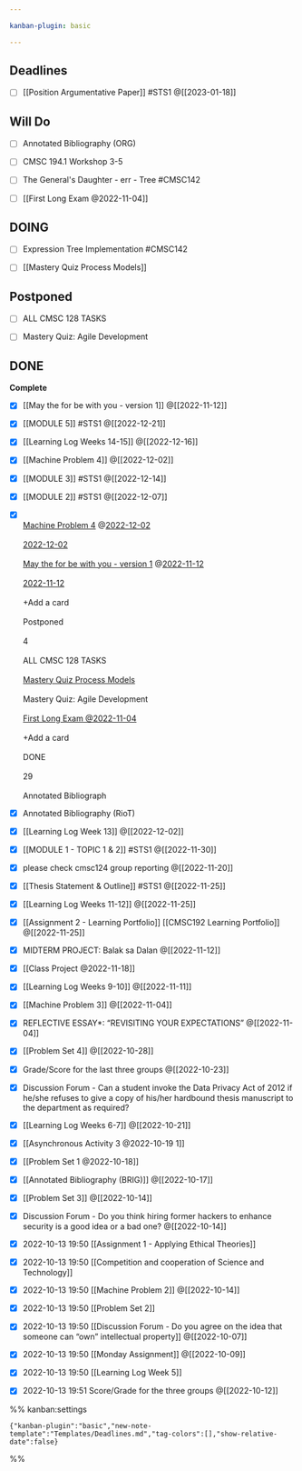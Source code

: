 ```yaml
---

kanban-plugin: basic

---
```


## Deadlines

- [ ] [[Position Argumentative Paper]] #STS1 @[[2023-01-18]]


## Will Do

- [ ] Annotated Bibliography (ORG)
- [ ] CMSC 194.1 Workshop 3-5
- [ ] The General's Daughter - err - Tree #CMSC142
- [ ] [[First Long Exam @2022-11-04]]


## DOING

- [ ] Expression Tree Implementation #CMSC142
- [ ] [[Mastery Quiz  Process Models]]


## Postponed

- [ ] ALL CMSC 128 TASKS
- [ ] Mastery Quiz: Agile Development


## DONE

**Complete**
- [x] [[May the for be with you - version 1]] @[[2022-11-12]]
- [x] [[MODULE 5]]  #STS1 @[[2022-12-21]]
- [x] [[Learning Log  Weeks 14-15]] @[[2022-12-16]]
- [x] [[Machine Problem 4]] @[[2022-12-02]]
- [x] [[MODULE 3]] #STS1 @[[2022-12-14]]
- [x] [[MODULE 2]] #STS1 @[[2022-12-07]]
- [x] [  <br>Machine Problem 4](app://obsidian.md/Machine%20Problem%204) @[2022-12-02](app://obsidian.md/2022-12-02)<br><br>[2022-12-02](app://obsidian.md/2022-12-02)<br><br>[May the for be with you - version 1](app://obsidian.md/May%20the%20for%20be%20with%20you%20-%20version%201) @[2022-11-12](app://obsidian.md/2022-11-12)<br><br>[2022-11-12](app://obsidian.md/2022-11-12)<br><br>+Add a card<br><br>Postponed<br><br>4<br><br>ALL CMSC 128 TASKS<br><br>[Mastery Quiz Process Models](app://obsidian.md/Mastery%20Quiz%20%20Process%20Models)<br><br>Mastery Quiz: Agile Development<br><br>[First Long Exam @2022-11-04](app://obsidian.md/First%20Long%20Exam%20@2022-11-04)<br><br>+Add a card<br><br>DONE<br><br>29<br><br>Annotated Bibliograph
- [x] Annotated Bibliography (RioT)
- [x] [[Learning Log  Week 13]] @[[2022-12-02]]
- [x] [[MODULE 1 - TOPIC 1 & 2]] #STS1 @[[2022-11-30]]
- [x] please check cmsc124 group reporting @[[2022-11-20]]
- [x] [[Thesis Statement & Outline]] #STS1 @[[2022-11-25]]
- [x] [[Learning Log  Weeks 11-12]] @[[2022-11-25]]
- [x] [[Assignment 2 - Learning Portfolio]] [[CMSC192 Learning Portfolio]] @[[2022-11-25]]
- [x] MIDTERM PROJECT: Balak sa Dalan @[[2022-11-12]]
- [x] [[Class Project @2022-11-18]]
- [x] [[Learning Log  Weeks 9-10]] @[[2022-11-11]]
- [x] [[Machine Problem 3]] @[[2022-11-04]]
- [x] REFLECTIVE ESSAY*: “REVISITING YOUR EXPECTATIONS” @[[2022-11-04]]
- [x] [[Problem Set 4]] @[[2022-10-28]]
- [x] Grade/Score for the last three groups @[[2022-10-23]]
- [x] Discussion Forum - Can a student invoke the Data Privacy Act of 2012 if he/she refuses to give a copy of his/her hardbound thesis manuscript to the department as required?
- [x] [[Learning Log  Weeks 6-7]] @[[2022-10-21]]
- [x] [[Asynchronous Activity 3 @2022-10-19 1]]
- [x] [[Problem Set 1 @2022-10-18]]
- [x] [[Annotated Bibliography (BRIG)]] @[[2022-10-17]]
- [x] [[Problem Set 3]] @[[2022-10-14]]
- [x] Discussion Forum - Do you think hiring former hackers to enhance security is a good idea or a bad one? @[[2022-10-14]]
- [x] 2022-10-13 19:50 [[Assignment 1 - Applying Ethical Theories]]
- [x] 2022-10-13 19:50 [[Competition and cooperation of Science and Technology]]
- [x] 2022-10-13 19:50 [[Machine Problem 2]] @[[2022-10-14]]
- [x] 2022-10-13 19:50 [[Problem Set 2]]
- [x] 2022-10-13 19:50 [[Discussion Forum - Do you agree on the idea that someone can “own” intellectual property]] @[[2022-10-07]]
- [x] 2022-10-13 19:50 [[Monday Assignment]] @[[2022-10-09]]
- [x] 2022-10-13 19:50 [[Learning Log  Week 5]]
- [x] 2022-10-13 19:51 Score/Grade for the three groups @[[2022-10-12]]




%% kanban:settings
```
{"kanban-plugin":"basic","new-note-template":"Templates/Deadlines.md","tag-colors":[],"show-relative-date":false}
```
%%